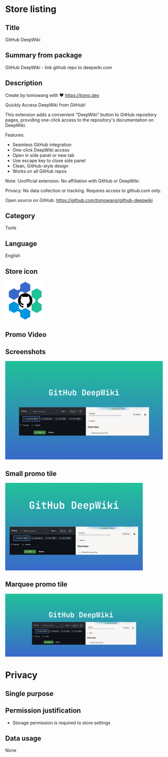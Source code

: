 # Store listing

## Title

GitHub DeepWiki

## Summary from package

GitHub DeepWiki - link github repo to deepwiki.com

## Description

Create by tomowang with ❤️ <https://tomo.dev>

Quickly Access DeepWiki from GitHub!

This extension adds a convenient "DeepWiki" button to GitHub repository pages, providing one-click access to the repository's documentation on DeepWiki.

Features:

- Seamless GitHub integration
- One-click DeepWiki access
- Open in side panel or new tab
- Use escape key to close side panel
- Clean, GitHub-style design
- Works on all GitHub repos

Note: Unofficial extension. No affiliation with GitHub or DeepWiki.

Privacy: No data collection or tracking. Requires access to github.com only.

Open source on GitHub: <https://github.com/tomowang/github-deepwiki>

## Category

Tools

## Language

English

## Store icon

![icon 128](../public/icon/128.png)

## Promo Video

## Screenshots

![screenshot](./screenshot.png)

## Small promo tile

![small promo tile](./promotional-small.png)

## Marquee promo tile

![marquee promo tile](./promotional-marquee.png)

# Privacy

## Single purpose

## Permission justification

- Storage permission is required to store settings

## Data usage

None
